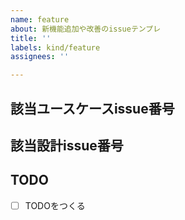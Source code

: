 ```yaml
---
name: feature
about: 新機能追加や改善のissueテンプレ
title: ''
labels: kind/feature
assignees: ''

---
```


## 該当ユースケースissue番号

## 該当設計issue番号

## TODO
- [ ] TODOをつくる
